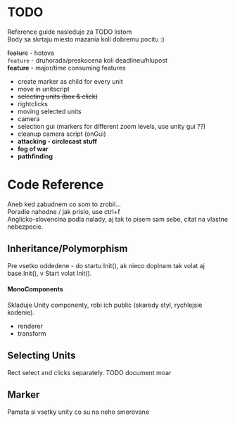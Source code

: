 # TODO

Reference guide nasleduje za TODO listom  
Body sa skrtaju miesto mazania koli dobremu pocitu :)  
  
~~feature~~ - hotova  
`feature` - druhorada/preskocena koli deadlineu/hlupost  
**feature** - major/time consuming features

* create marker as child for every unit
* move in unitscript  
* ~~selecting units (box & click)~~
* rightclicks
* moving selected units
* camera
* selection gui (markers for different zoom levels, use unity gui ??)
* cleanup camera script (onGui)
* **attacking - circlecast stuff**
* **fog of war**
* **pathfinding**


# Code Reference

Aneb ked zabudnem co som to zrobil...  
Poradie nahodne / jak prislo, use ctrl+f  
Anglicko-slovencina podla nalady, aj tak to pisem sam sebe, citat na vlastne nebezpecie.  
  
## Inheritance/Polymorphism

Pre vsetko oddedene - do startu Init(), ak nieco doplnam tak volat aj base.Init(), v Start volat Init().

#### MonoComponents

Skladuje Unity componenty, robi ich public (skaredy styl, rychlejsie kodenie).  

* renderer
* transform

## Selecting Units

Rect select and clicks separately. TODO document moar

## Marker

Pamata si vsetky unity co su na neho smerovane
